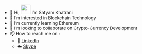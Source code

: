- 👋 Hi, <img src="https://raw.githubusercontent.com/MartinHeinz/MartinHeinz/master/wave.gif" width="30px"> I’m Satyam Khatrani
- 👀 I’m interested in Blockchain Technology
- 🌱 I’m currently learning Ethereum
- 💞️ I’m looking to collaborate on Crypto-Currency Development
- 📫 How to reach me on :
  - :office: [LinkedIn](https://www.linkedin.com/in/satyam-khatrani-620723101)
  - :cloud: [Skype](https://join.skype.com/invite/b2Gqefcq5Smt)
